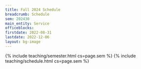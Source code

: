 ```yaml
---
title: Fall 2024 Schedule
breadcrumb: Schedule
sem: 202430
main_entity: Service
officeblocks:
firstdate: 2022-08-31
lastdate: 2022-12-06
layout: bg-image
---
```

{% include teaching/semester.html cs=page.sem %}
{% include teaching/schedule.html cs=page.sem %}
